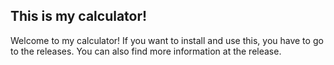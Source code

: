 ## This is my calculator!

Welcome to my calculator! If you want to install and use this, you have to go to the releases.
You can also find more information at the release.
